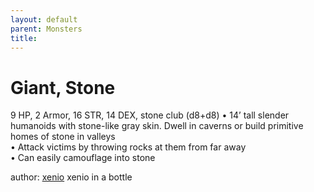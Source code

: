 ```yaml
---
layout: default
parent: Monsters 
title: 
--- 
```

# Giant, Stone
9 HP, 2 Armor, 16 STR, 14 DEX, stone club (d8+d8)
• 14’ tall slender humanoids with stone-like gray skin. Dwell in caverns or build primitive homes of stone in valleys  
• Attack victims by throwing rocks at them from far away  
• Can easily camouflage into stone  




author: [xenio](https://xenioinabottle.blogspot.com/2021/02/classic-monsters-for-cairnito-part-1.html) xenio in a bottle


